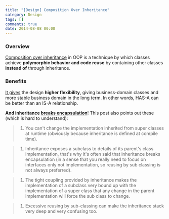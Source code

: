 ```yaml
---
title: "[Design] Composition Over Inheritance"
category: Design
tags: []
comments: true
date: 2014-08-08 00:00
---
```



### Overview

[Composition over inheritance](http://en.wikipedia.org/wiki/Composition_over_inheritance) in OOP is a technique by which classes achieve __polymorphic behavior and code reuse__ by containing other classes __instead of__ through inheritance. 

### Benefits

[It gives](http://en.wikipedia.org/wiki/Composition_over_inheritance#Benefits) the design __higher flexibility__, giving business-domain classes and more stable business domain in the long term. In other words, HAS-A can be better than an IS-A relationship.

__And inheritance [breaks encapsulation](http://stackoverflow.com/a/891908)__! This post also points out these (which is hard to understand): 

> 1. You can't change the implementation inherited from super classes at runtime (obviously because inheritance is defined at compile time).

> 1. Inheritance exposes a subclass to details of its parent's class implementation, that's why it's often said that inheritance breaks encapsulation (in a sense that you really need to focus on interfaces only not implementation, so reusing by sub classing is not always preferred).

> 1. The tight coupling provided by inheritance makes the implementation of a subclass very bound up with the implementation of a super class that any change in the parent implementation will force the sub class to change.

> 1. Excessive reusing by sub-classing can make the inheritance stack very deep and very confusing too.
